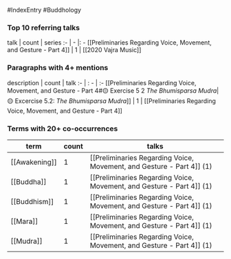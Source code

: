 #IndexEntry #Buddhology

### Top 10 referring talks
talk | count | series
:- | - |: -
[[Preliminaries Regarding Voice, Movement, and Gesture - Part 4]] | 1 | [[2020 Vajra Music]]

### Paragraphs with 4+ mentions
description | count | talk
:- | : - | :-
[[Preliminaries Regarding Voice, Movement, and Gesture - Part 4#🟡 Exercise 5 2 _The Bhumisparsa Mudra_\|🟡 Excercise 5.2: _The Bhumisparsa Mudra_]] | 1 | [[Preliminaries Regarding Voice, Movement, and Gesture - Part 4]]

### Terms with 20+ co-occurrences
term | count | talks
-|-|-
[[Awakening]] | 1 | <span class="counts">[[Preliminaries Regarding Voice, Movement, and Gesture - Part 4]] (1)</span> 
[[Buddha]] | 1 | <span class="counts">[[Preliminaries Regarding Voice, Movement, and Gesture - Part 4]] (1)</span> 
[[Buddhism]] | 1 | <span class="counts">[[Preliminaries Regarding Voice, Movement, and Gesture - Part 4]] (1)</span> 
[[Mara]] | 1 | <span class="counts">[[Preliminaries Regarding Voice, Movement, and Gesture - Part 4]] (1)</span> 
[[Mudra]] | 1 | <span class="counts">[[Preliminaries Regarding Voice, Movement, and Gesture - Part 4]] (1)</span> 


